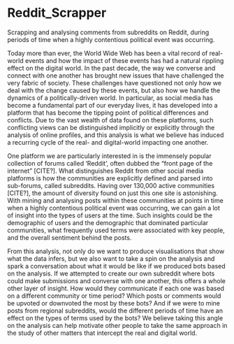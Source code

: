 # Reddit_Scrapper
Scrapping and analysing comments from subreddits on Reddit, during periods of time when a highly contentious political event was occurring. 

Today more than ever, the World Wide Web has been a vital record of real-world events and how the impact of these events has had a natural rippling effect on the digital world. In the past decade, the way we converse and connect with one another has brought new issues that have challenged the very fabric of society. These challenges have questioned not only how we deal with the change caused by these events, but also how we handle the dynamics of a politically-driven world. In particular, as social media has become a fundamental part of our everyday lives, it has developed into a platform that has become the tipping point of political differences and conflicts. Due to the vast wealth of data found on these platforms, such conflicting views can be distinguished implicitly or explicitly through the analysis of online profiles, and this analysis is what we believe has induced a recurring cycle of the real- and digital-world impacting one another.

One platform we are particularly interested in is the immensely popular collection of forums called ‘Reddit’, often dubbed the “front page of the internet” [CITE?]. What distinguishes Reddit from other social media platforms is how the communities are explicitly defined and parsed into sub-forums, called subreddits. Having over 130,000 active communities [CITE?], the amount of diversity found on just this one site is astonishing. With mining and analysing posts within these communities at points in time when a highly contentious political event was occurring, we can gain a lot of insight into the types of users at the time. Such insights could be the demographic of users and the demographic that dominated particular communities, what frequently used terms were associated with key people, and the overall sentiment behind the posts.

From this analysis, not only do we want to produce visualisations that show what the data infers, but we also want to take a spin on the analysis and spark a conversation about what it would be like if we produced bots based on the analysis. If we attempted to create our own subreddit where bots could make submissions and converse with one another, this offers a whole other layer of insight. How would they communicate if each one was based on a different community or time period? Which posts or comments would be upvoted or downvoted the most by these bots? And if we were to mine posts from regional subreddits, would the different periods of time have an effect on the types of terms used by the bots? We believe taking this angle on the analysis can help motivate other people to take the same approach in the study of other matters that intercept the real and digital world.
